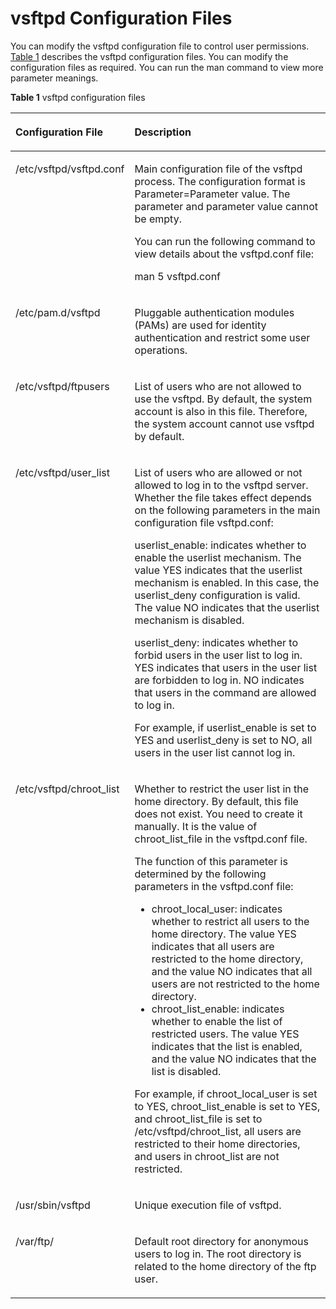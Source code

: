 # vsftpd Configuration Files<a name="EN-US_TOPIC_0229622609"></a>

You can modify the vsftpd configuration file to control user permissions.  [Table 1](#table1541615718372)  describes the vsftpd configuration files. You can modify the configuration files as required. You can run the man command to view more parameter meanings.

**Table  1**  vsftpd configuration files

<a name="table1541615718372"></a>
<table><thead align="left"><tr id="row1041620733716"><th class="cellrowborder" valign="top" width="26.16%" id="mcps1.2.3.1.1"><p id="p141619753716"><a name="p141619753716"></a><a name="p141619753716"></a>Configuration File</p>
</th>
<th class="cellrowborder" valign="top" width="73.83999999999999%" id="mcps1.2.3.1.2"><p id="p16416187153714"><a name="p16416187153714"></a><a name="p16416187153714"></a>Description</p>
</th>
</tr>
</thead>
<tbody><tr id="row541716723710"><td class="cellrowborder" valign="top" width="26.16%" headers="mcps1.2.3.1.1 "><p id="p1071316355299"><a name="p1071316355299"></a><a name="p1071316355299"></a>/etc/vsftpd/vsftpd.conf</p>
</td>
<td class="cellrowborder" valign="top" width="73.83999999999999%" headers="mcps1.2.3.1.2 "><p id="p04178718376"><a name="p04178718376"></a><a name="p04178718376"></a>Main configuration file of the vsftpd process. The configuration format is Parameter=Parameter value. The parameter and parameter value cannot be empty.</p>
<p id="p153451439183513"><a name="p153451439183513"></a><a name="p153451439183513"></a>You can run the following command to view details about the vsftpd.conf file:</p>
<p id="p128951154173518"><a name="p128951154173518"></a><a name="p128951154173518"></a>man 5 vsftpd.conf</p>
</td>
</tr>
<tr id="row1341710763719"><td class="cellrowborder" valign="top" width="26.16%" headers="mcps1.2.3.1.1 "><p id="p18697219193716"><a name="p18697219193716"></a><a name="p18697219193716"></a>/etc/pam.d/vsftpd</p>
</td>
<td class="cellrowborder" valign="top" width="73.83999999999999%" headers="mcps1.2.3.1.2 "><p id="p941714720378"><a name="p941714720378"></a><a name="p941714720378"></a>Pluggable authentication modules (PAMs) are used for identity authentication and restrict some user operations.</p>
</td>
</tr>
<tr id="row194171773716"><td class="cellrowborder" valign="top" width="26.16%" headers="mcps1.2.3.1.1 "><p id="p1024763374812"><a name="p1024763374812"></a><a name="p1024763374812"></a>/etc/vsftpd/ftpusers</p>
</td>
<td class="cellrowborder" valign="top" width="73.83999999999999%" headers="mcps1.2.3.1.2 "><p id="p74171174375"><a name="p74171174375"></a><a name="p74171174375"></a>List of users who are not allowed to use the vsftpd. By default, the system account is also in this file. Therefore, the system account cannot use vsftpd by default.</p>
</td>
</tr>
<tr id="row441787153712"><td class="cellrowborder" valign="top" width="26.16%" headers="mcps1.2.3.1.1 "><p id="p174183753711"><a name="p174183753711"></a><a name="p174183753711"></a>/etc/vsftpd/user_list</p>
</td>
<td class="cellrowborder" valign="top" width="73.83999999999999%" headers="mcps1.2.3.1.2 "><p id="p897451702311"><a name="p897451702311"></a><a name="p897451702311"></a>List of users who are allowed or not allowed to log in to the vsftpd server. Whether the file takes effect depends on the following parameters in the main configuration file vsftpd.conf:</p>
<p id="p235712118232"><a name="p235712118232"></a><a name="p235712118232"></a>userlist_enable: indicates whether to enable the userlist mechanism. The value YES indicates that the userlist mechanism is enabled. In this case, the userlist_deny configuration is valid. The value NO indicates that the userlist mechanism is disabled.</p>
<p id="p38688486536"><a name="p38688486536"></a><a name="p38688486536"></a>userlist_deny: indicates whether to forbid users in the user list to log in. YES indicates that users in the user list are forbidden to log in. NO indicates that users in the command are allowed to log in.</p>
<p id="p15866735202619"><a name="p15866735202619"></a><a name="p15866735202619"></a>For example, if userlist_enable is set to YES and userlist_deny is set to NO, all users in the user list cannot log in.</p>
</td>
</tr>
<tr id="row9535948142112"><td class="cellrowborder" valign="top" width="26.16%" headers="mcps1.2.3.1.1 "><p id="p17719134152118"><a name="p17719134152118"></a><a name="p17719134152118"></a>/etc/vsftpd/chroot_list</p>
</td>
<td class="cellrowborder" valign="top" width="73.83999999999999%" headers="mcps1.2.3.1.2 "><p id="p6618142417163"><a name="p6618142417163"></a><a name="p6618142417163"></a>Whether to restrict the user list in the home directory. By default, this file does not exist. You need to create it manually. It is the value of chroot_list_file in the vsftpd.conf file.</p>
<p id="p3279143081618"><a name="p3279143081618"></a><a name="p3279143081618"></a>The function of this parameter is determined by the following parameters in the vsftpd.conf file:</p>
<a name="ul1455581412205"></a><a name="ul1455581412205"></a><ul id="ul1455581412205"><li>chroot_local_user: indicates whether to restrict all users to the home directory. The value YES indicates that all users are restricted to the home directory, and the value NO indicates that all users are not restricted to the home directory.</li><li>chroot_list_enable: indicates whether to enable the list of restricted users. The value YES indicates that the list is enabled, and the value NO indicates that the list is disabled.</li></ul>
<p id="p197351059141313"><a name="p197351059141313"></a><a name="p197351059141313"></a>For example, if chroot_local_user is set to YES, chroot_list_enable is set to YES, and chroot_list_file is set to /etc/vsftpd/chroot_list, all users are restricted to their home directories, and users in chroot_list are not restricted.</p>
</td>
</tr>
<tr id="row12536248192116"><td class="cellrowborder" valign="top" width="26.16%" headers="mcps1.2.3.1.1 "><p id="p6724834162111"><a name="p6724834162111"></a><a name="p6724834162111"></a>/usr/sbin/vsftpd</p>
</td>
<td class="cellrowborder" valign="top" width="73.83999999999999%" headers="mcps1.2.3.1.2 "><p id="p1253634815218"><a name="p1253634815218"></a><a name="p1253634815218"></a>Unique execution file of vsftpd.</p>
</td>
</tr>
<tr id="row35371648162119"><td class="cellrowborder" valign="top" width="26.16%" headers="mcps1.2.3.1.1 "><p id="p772716348217"><a name="p772716348217"></a><a name="p772716348217"></a>/var/ftp/</p>
</td>
<td class="cellrowborder" valign="top" width="73.83999999999999%" headers="mcps1.2.3.1.2 "><p id="p25371248172114"><a name="p25371248172114"></a><a name="p25371248172114"></a>Default root directory for anonymous users to log in. The root directory is related to the home directory of the ftp user.</p>
</td>
</tr>
</tbody>
</table>

